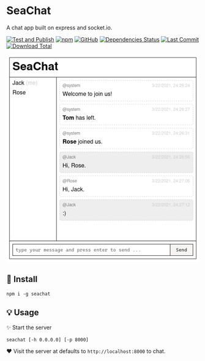 # SeaChat

A chat app built on express and socket.io.

[![Test and Publish](https://github.com/archtaurus/seachat/actions/workflows/publish.yml/badge.svg)](https://github.com/archtaurusseachat/actions/workflows/publish.yml)
[![npm](https://img.shields.io/npm/v/seachat)](https://www.npmjs.com/package/seachat)
[![GitHub](https://img.shields.io/github/license/archtaurus/seachat)](https://github.com/archtaurus/seachat/blob/master/LICENSE)
[![Dependencies Status](https://status.david-dm.org/gh/archtaurus/seachat.svg)](https://www.npmjs.com/package/p5js?activeTab=dependencies)
[![Last Commit](https://img.shields.io/github/last-commit/archtaurus/seachat)](https://github.com/archtaurus/seachat)
[![Download Total](https://img.shields.io/npm/dt/seachat)](https://www.npmjs.com/package/seachat)

![screenshot](seachat.png)

## 🐙 Install

``` shell
npm i -g seachat
```

## 💡 Usage

✨ Start the server

``` shell
seachat [-h 0.0.0.0] [-p 8000]
```

❤️ Visit the server at defaults to `http://localhost:8000` to chat.

